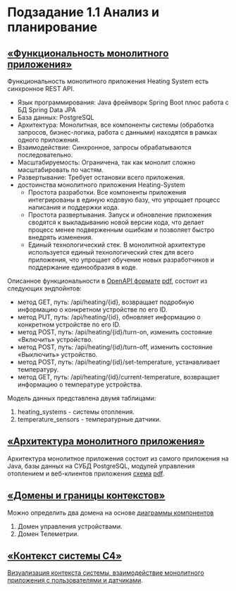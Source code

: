# Подзадание 1.1 Анализ и планирование

## [«Функциональность монолитного приложения»](Heating-System-monolith-Swagger-UI.pdf)
Функциональность монолитного приложения Heating System есть синхронное REST API.
* Язык программирования: Java фреймворк Spring Boot плюс работа с БД Spring Data JPA 
* База данных: PostgreSQL
* Архитектура: Монолитная, все компоненты системы (обработка запросов, бизнес-логика, работа с данными) находятся в рамках одного приложения.
* Взаимодействие: Синхронное, запросы обрабатываются последовательно.
* Масштабируемость: Ограничена, так как монолит сложно масштабировать по частям.
* Развертывание: Требует остановки всего приложения.
* достоинства монолитного приложения Heating-System
  * Простота разработки. Все компоненты приложения интегрированы в единую кодовую базу, что упрощает процесс написания и поддержки кода.
  * Простота развертывания. Запуск и обновление приложения сводятся к выкладыванию новой версии кода, что делает процесс менее подверженным ошибкам и позволяет быстро внедрять изменения.
  * Единый технологический стек. В монолитной архитектуре используется единый технологический стек для всего приложения, что упрощает обучение новых разработчиков и поддержание единообразия в коде.

Описанное функциональности в [OpenAPI формате](Heating-System-monolith-open-api.yaml) [pdf](Heating-System-monolith-Swagger-UI.pdf),
состоит из следующих эндпойнтов:
* метод GET, путь: /api/heating/{id}, возвращает подробную информацию о конкретном устройстве по его ID.
* метод PUT, путь: /api/heating/{id}, обновляет информацию о конкретном устройстве по его ID.
* метод POST, путь: /api/heating/{id}/turn-on, изменить состояние «Включить» устройство.
* метод POST, путь: /api/heating/{id}/turn-off, изменить состояние «Выключить» устройство.
* метод POST, путь: /api/heating/{id}/set-temperature, устанавливает температуру.
* метод GET, путь: /api/heating/{id}/current-temperature, возвращает информацию о температуре устройства.

Модель данных представлена двумя таблицами:
1. heating_systems - системы отопления.
2. temperature_sensors - температурные датчики.

## [«Архитектура монолитного приложения»](smart-home-monolith-architecture-subtask-1-1.drawio)
Архитектура монолитное приложения состоит из самого приложения на Java, базы данных на СУБД PostgreSQL,
модулей управления отоплением и веб-клиентов приложения [схема](smart-home-monolith-architecture-subtask-1-1.drawio) [pdf](smart-home-monolith-architecture-subtask-1-1.drawio.pdf).

## [«Домены и границы контекстов»](smart-home-monolith-Component.puml)
Можно определить два домена на основе [диаграммы компонентов](smart-home-monolith-Component-Heating_System_Application_Component_Diagram.png)
1. Домен управления устройствами.
2. Домен Телеметрии.

## [«Контекст системы C4»](smart-home-monolith-Context.puml)
[Визуализация контекста системы, взаимодействие монолитного приложения с пользователями и датчиками](smart-home-monolith-Context-Heating_System_Context_Diagram.png).